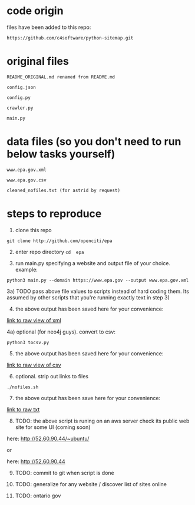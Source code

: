 # code origin

files have been added to this repo:

	https://github.com/c4software/python-sitemap.git

# original files

	README_ORIGINAL.md renamed from README.md
	
	config.json

	config.py

	crawler.py

	main.py

# data files (so you don't need to run below tasks yourself)

	www.epa.gov.xml
 
	www.epa.gov.csv

	cleaned_nofiles.txt (for astrid by request)


# steps to reproduce

1) clone this repo

`git clone http://github.com/openciti/epa`

2) enter repo directory
`cd  epa`

3) run main.py specifying a website and output file of your choice. example:

`python3 main.py --domain https://www.epa.gov --output www.epa.gov.xml`

3a) TODO pass above file values to scripts instead of hard coding them. Its assumed by other scripts that you're running exactly text in step 3) 

4) the above output has been saved here for your convenience:

[link to raw view of xml](https://raw.githubusercontent.com/openciti/epa/master/www.epa.gov.xml)

4a) optional (for neo4j guys). convert to csv:

`python3 tocsv.py`

5) the above output has been saved here for your convenience:

[link to raw view of csv](https://raw.githubusercontent.com/openciti/epa/master/www.epa.gov.csv)

6) optional. strip out links to files

`./nofiles.sh`

7) the above output has been save here for your convenience:

[link to raw txt](https://raw.githubusercontent.com/openciti/epa/master/cleaned_nofiles.txt)

8) TODO: the above script is runing on an aws server check its public web site for some UI (coming soon)

here: http://52.60.90.44/~ubuntu/

or

here: http://52.60.90.44

9) TODO: commit to git when script is done

10) TODO: generalize for any website / discover list of sites online

11) TODO: ontario gov

